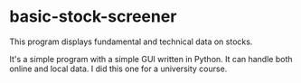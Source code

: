 # basic-stock-screener
This program displays fundamental and technical data on stocks.

It's a simple program with a simple GUI written in Python. It can handle both online and local data.  I did this one for a university course.
